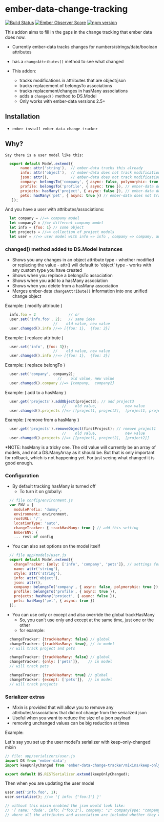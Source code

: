 # ember-data-change-tracking

[![Build Status](https://secure.travis-ci.org/danielspaniel/ember-data-change-tracker.png?branch=master)](http://travis-ci.org/danielspaniel/ember-data-change-tracker) [![Ember Observer Score](http://emberobserver.com/badges/ember-data-change-tracker.svg)](http://emberobserver.com/addons/ember-data-change-tracker) [![npm version](https://badge.fury.io/js/ember-data-change-tracker.svg)](http://badge.fury.io/js/ember-data-change-tracker)

This addon aims to fill in the gaps in the change tracking that ember data does now.
 - Currently ember-data tracks changes for numbers/strings/date/boolean attributes
  - has a ```changeAttributes()``` method to see what changed

 - This addon:
    - tracks modifications in attributes that are object/json
    - tracks replacement of belongsTo associations
    - tracks replacement/changes in hasMany associations
    - adds a ```changed()``` method to DS.Model
    - Only works with ember-data versions 2.5+

## Installation

* `ember install ember-data-change-tracker`

## Why?

    Say there is a user model like this:

```javascript
  export default Model.extend({
       name: attr('string'),  // ember-data tracks this already
       info: attr('object'),  // ember-data does not track modifications
       json: attr(),          // ember-data does not track modifications if this is object
       company: belongsTo('company', { async: false, polymorphic: true }),  // ember-data does not track replacement
       profile: belongsTo('profile', { async: true }), // ember-data does not track replacement
       projects: hasMany('project', { async: false }), // ember-data does not track additions/deletions
       pets: hasMany('pet', { async: true }) // ember-data does not track additions/deletions
   });
```

   And you have a user with attributes/associations:

```javascript
  let company = //=> company model
  let company2 = //=> different company model
  let info = {foo: 1} // some object
  let projects = //=> collection of project models
  let user = //=> user model with info => info , company => company, and projects => projects
```

### changed() method added to DS.Model instances
  -  Shows you any changes in an object attribute type
    - whether modified or replacing the value
    - attr() will default to 'object' type
    - works with any custom type you have created
  - Shows when you replace a belongsTo association
  - Shows when you add to a hasMany association
  - Shows when you delete from a hasMany association
  - Merges ember-data `changeAttribute()` information into one unified change object

Example: ( modify attribute )
```javascript
  info.foo = 2               // or
  user.set('info.foo', 2);   // same idea
                      //    old value, new value
  user.changed().info //=> [{foo: 1},  {foo: 2}]
```

Example: ( replace attribute )
```javascript
  user.set('info', {foo: 3});
                      //    old value, new value
  user.changed().info //=> [{foo: 1},  {foo: 3}]
```

Example: ( replace belongTo )
```javascript
  user.set('company', company2);
                        //    old value, new value
  user.changed().company //=> [company,  company2]
```

Example: ( add to a hasMany )
```javascript
  user.get('projects').addObject(project3); // add project3
                          //    old value,             new value
  user.changed().projects //=> [[project1, project2],  [project1, project2, project3]]
```

Example: ( remove from a hasMany )
```javascript
  user.get('projects').removeObject(firstProject); // remove project1
                          //    old value,             new value
  user.changed().projects //=> [[project1, project2],  [project2]]
```

*NOTE: hasMany is a tricky one. The old value will currently be an array of models, and
  not a DS.ManyArray as it should be. 
  But that is only important for rollback, which is not happening yet. For just seeing what
  changed it is good enough. 
  
### Configuration
  - By default tracking hasMany is turned off
    - To turn it on globally:

```javascript
  // file config/environment.js
  var ENV = {
    modulePrefix: 'dummy',
    environment: environment,
    rootURL: '/',
    locationType: 'auto',
    changeTracker: { trackHasMany: true } // add this setting
    EmberENV: {
    ... rest of config

```
  - You can also set options on the model itself

```javascript
  // file app/models/user.js
  export default Model.extend({
    changeTracker: {only: ['info', 'company', 'pets']}, // settings for user models
    name: attr('string'),
    style: attr('string'),
    info: attr('object'),
    json: attr(),
    company: belongsTo('company', { async: false, polymorphic: true }),
    profile: belongsTo('profile', { async: true }),
    projects: hasMany('project', { async: false }),
    pets: hasMany('pet', { async: true })
  });
```
  - You can use only or except and also override the global trackHasMany
    - So, you can't use only and except at the same time, just one or the other
    - for example:
```javascript
  changeTracker: {trackHasMany: false} // global
  changeTracker: {trackHasMany: true}, // in model
  // will track project and pets
 ```
```javascript
  changeTracker: {trackHasMany: false} // global
  changeTracker: {only: ['pets']},    // in model
  // will track pets
```
```javascript
  changeTracker: {trackHasMany: true} // global
  changeTracker: {except: ['pets']},  // in model
  // will track projects
```


### Serializer extras
  - Mixin is provided that will allow you to remove any attributes/associations
    that did not change from the serialized json
  - Useful when you want to reduce the size of a json payload
  - removing unchanged values can be big reduction at times

Example:

  Let's say you set up the user model's serializer with keep-only-changed mixin

```javascript
// file: app/serializers/user.js
import DS from 'ember-data';
import keepOnlyChanged from 'ember-data-change-tracker/mixins/keep-only-changed';

export default DS.RESTSerializer.extend(keepOnlyChanged);
```

Then when you are updating the user model

```javascript
user.set('info.foo', 1);
user.serialize(); //=> '{ info: {"foo:1"} }'

// without this mixin enabled the json would look like:
// '{ name: 'dude', info: {"foo:1"}, company: "1" companyType: "company"', profile: "1" }'
// where all the attributes and association are included whether they changed or not
```
